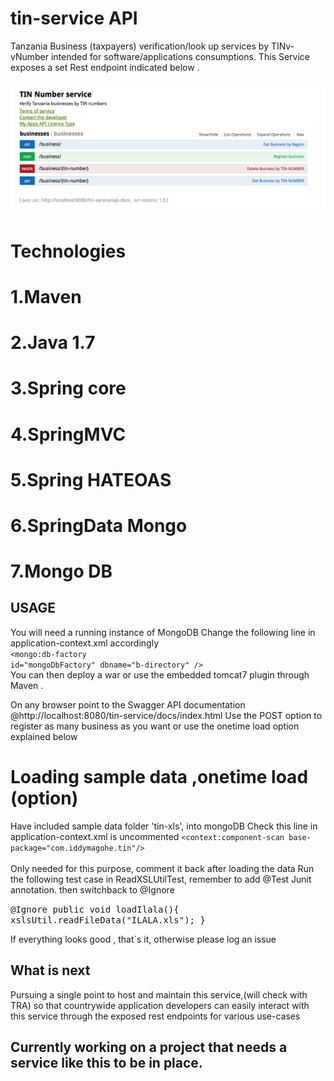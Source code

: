 tin-service API
===========
Tanzania Business (taxpayers) verification/look up services by TINv-vNumber intended for software/applications consumptions.
This Service exposes a set Rest endpoint indicated below .

![screenshot](tin-xls/swagger.png)

# Technologies
# 1.Maven
# 2.Java 1.7
# 3.Spring core 
# 4.SpringMVC
# 5.Spring HATEOAS 
# 6.SpringData Mongo
# 7.Mongo DB


## USAGE
You will need a running instance of MongoDB
Change the following line  in application-context.xml accordingly <br/>
<code><mongo:db-factory id="mongoDbFactory" dbname="b-directory"  /> </code> <br/>
You can then deploy a war or use the embedded  tomcat7 plugin  through Maven .

On any browser point to the Swagger API documentation @http://localhost:8080/tin-service/docs/index.html
Use the POST option to register as many business as you want or use the onetime load option explained below

# Loading sample data ,onetime load (option)
Have included sample data folder 'tin-xls', into mongoDB
Check this line in application-context.xml is uncommented <code><context:component-scan base-package="com.iddymagohe.tin"/> </code> <br/>
Only needed for this purpose, comment it back after loading the data
Run the following test case in ReadXSLUtilTest, remember to add @Test Junit annotation. then switchback to @Ignore 
 
 <tt>@Ignore
           public void loadIlala(){
                   xslsUtil.readFileData("ILALA.xls");
           }
  </tt>

If everything looks good , that`s it, otherwise please log an issue

## What is next
Pursuing a single point to host and maintain this service,(will check with TRA) so that countrywide application developers
can easily interact with this service through the exposed rest endpoints for various use-cases

## Currently working on a project that needs a service like this to be in place.
